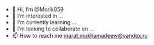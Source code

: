 - 👋 Hi, I’m @Morik059
- 👀 I’m interested in ...
- 🌱 I’m currently learning ...
- 💞️ I’m looking to collaborate on ...
- 📫 How to reach me marat.mukhamadeew@yandex.ru

<!---
Morik059/Morik059 is a ✨ special ✨ repository because its `README.md` (this file) appears on your GitHub profile.
You can click the Preview link to take a look at your changes.
--->
